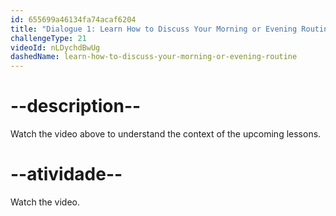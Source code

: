 ```yaml
---
id: 655699a46134fa74acaf6204
title: "Dialogue 1: Learn How to Discuss Your Morning or Evening Routine"
challengeType: 21
videoId: nLDychdBwUg
dashedName: learn-how-to-discuss-your-morning-or-evening-routine
---
```


# --description--

Watch the video above to understand the context of the upcoming lessons.

# --atividade--

Watch the video.
